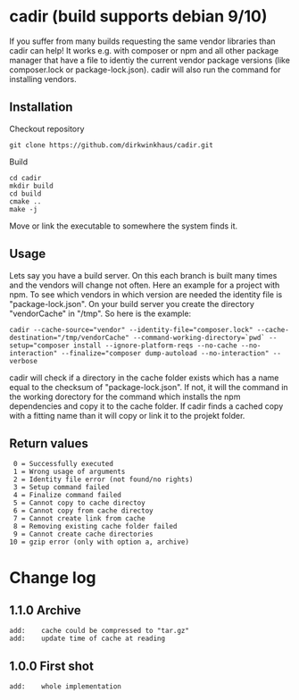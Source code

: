 # cadir (build supports debian 9/10)
If you suffer from many builds requesting the same vendor libraries
than cadir can help! It works e.g. with composer or npm and all
other package manager that have a file to identiy the current vendor 
package versions (like composer.lock or package-lock.json). cadir will 
also run the command for installing vendors. 

## Installation
Checkout repository

    git clone https://github.com/dirkwinkhaus/cadir.git

Build

    cd cadir
    mkdir build
    cd build
    cmake ..
    make -j
    
Move or link the executable to somewhere the system finds it.

## Usage
Lets say you have a build server. On this each branch is built many times 
and the vendors will change not often. Here an example for a project with 
npm. To see which vendors in which version are needed the identity file is
"package-lock.json". On your build server you create the directory "vendorCache" 
in "/tmp". So here is the example:

    cadir --cache-source="vendor" --identity-file="composer.lock" --cache-destination="/tmp/vendorCache" --command-working-directory=`pwd` --setup="composer install --ignore-platform-reqs --no-cache --no-interaction" --finalize="composer dump-autoload --no-interaction" --verbose
   
cadir will check if a directory in the cache folder exists which has a name 
equal to the checksum of "package-lock.json". If not, it will the command in 
the working dorectory for the command which installs the npm dependencies and 
copy it to the cache folder. If cadir finds a cached copy with a fitting name
than it will copy or link it to the projekt folder.

## Return values
     0 = Successfully executed
     1 = Wrong usage of arguments
     2 = Identity file error (not found/no rights)
     3 = Setup command failed
     4 = Finalize command failed
     5 = Cannot copy to cache directoy
     6 = Cannot copy from cache directoy
     7 = Cannot create link from cache
     8 = Removing existing cache folder failed
     9 = Cannot create cache directories
    10 = gzip error (only with option a, archive)
    
# Change log
## 1.1.0    Archive
    add:    cache could be compressed to "tar.gz"
    add:    update time of cache at reading
## 1.0.0    First shot
    add:    whole implementation